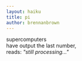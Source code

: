 ```yaml
---
layout: haiku
title: pi
author: brennanbrown
---
```


supercomputers <br>
have output the last number, <br>
reads: *"still processing..."* <br>
